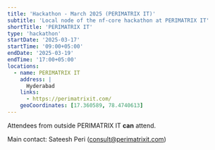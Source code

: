 ```yaml
---
title: 'Hackathon - March 2025 (PERIMATRIX IT)'
subtitle: 'Local node of the nf-core hackathon at PERIMATRIX IT'
shortTitle: 'PERIMATRIX IT'
type: 'hackathon'
startDate: '2025-03-17'
startTime: '09:00+05:00'
endDate: '2025-03-19'
endTime: '17:00+05:00'
locations:
  - name: PERIMATRIX IT
    address: |
      Hyderabad
    links:
      - https://perimatrixit.com/
    geoCoordinates: [17.360589, 78.4740613]
---
```


Attendees from outside PERIMATRIX IT **can** attend.

Main contact: Sateesh Peri ([consult@perimatrixit.com](mailto:consult@perimatrixit.com))
